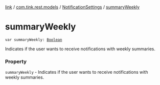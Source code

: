 [link](../../index.md) / [com.tink.rest.models](../index.md) / [NotificationSettings](index.md) / [summaryWeekly](./summary-weekly.md)

# summaryWeekly

`var summaryWeekly: `[`Boolean`](https://kotlinlang.org/api/latest/jvm/stdlib/kotlin/-boolean/index.html)

Indicates if the user wants to receive notifications with weekly summaries.

### Property

`summaryWeekly` - Indicates if the user wants to receive notifications with weekly summaries.